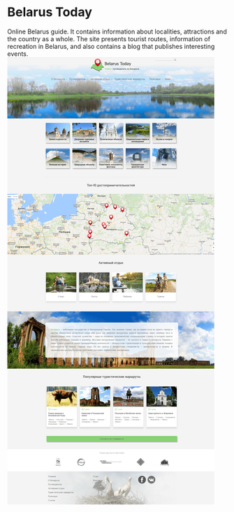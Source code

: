 # Belarus Today
Online Belarus guide. It contains information about localities, attractions and the country as a whole. The site presents tourist routes, information of recreation in Belarus, and also contains a blog that publishes interesting events.
![main](/presentation/main.png)  

